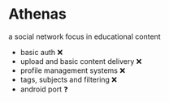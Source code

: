 # Athenas

a social network focus in educational content

 - basic auth ❌
 - upload and basic content delivery ❌
 - profile management systems ❌
 - tags, subjects and filtering ❌
 - android port ❓
 